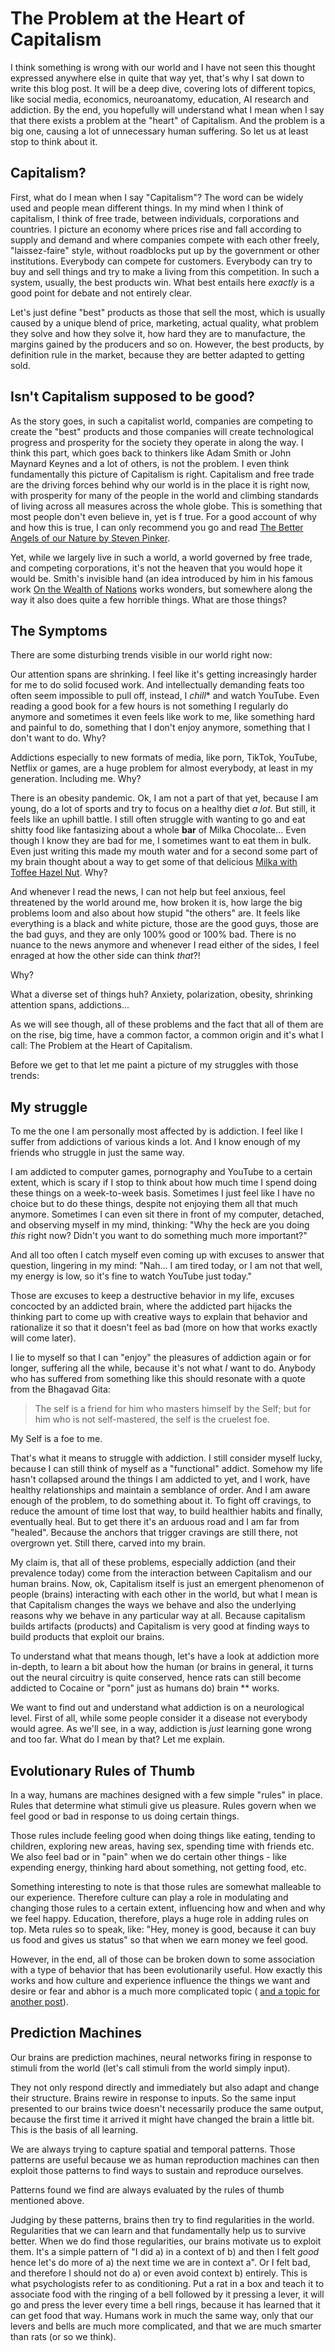 # The Problem at the Heart of Capitalism

I think something is wrong with our world and I have not seen this thought expressed anywhere else in quite that way yet, that's why I sat down to write this blog post. It will be a deep dive, covering lots of different topics, like social media, economics, neuroanatomy, education, AI research and addiction. By the end, you hopefully will understand what I mean when I say that there exists a problem at the "heart" of Capitalism. And the problem is a big one, causing a lot of unnecessary human suffering. So let us at least stop to think about it.

## Capitalism?

First, what do I mean when I say "Capitalism"? The word can be widely used and people mean different things. In my mind when I think of capitalism, I think of free trade, between individuals, corporations and countries. I picture an economy where prices rise and fall according to supply and demand and where companies compete with each other freely, "laissez-faire" style, without roadblocks put up by the government or other institutions. Everybody can compete for customers. Everybody can try to buy and sell things and try to make a living from this competition. In such a system, usually, the best products win. What best entails here *exactly* is a good point for debate and not entirely clear. 

Let's just define "best" products as those that sell the most, which is usually caused by a unique blend of price, marketing, actual quality, what problem they solve and how they solve it, how hard they are to manufacture, the margins gained by the producers and so on. However, the best products, by definition rule in the market, because they are better adapted to getting sold. 

## Isn't Capitalism supposed to be good?

As the story goes, in such a capitalist world, companies are competing to create the "best" products and those companies will create technological progress and prosperity for the society they operate in along the way. I think this part, which goes back to thinkers like Adam Smith or John Maynard Keynes and a lot of others, is not the problem. I even think fundamentally this picture of Capitalism is right. Capitalism and free trade are the driving forces behind why our world is in the place it is right now, with prosperity for many of the people in the world and climbing standards of living across all measures across the whole globe. This is something that most people don't even believe in, yet is f true. For a good account of why and how this is true, I can only recommend you go and read [The Better Angels of our Nature by Steven Pinker](/booknotes/better-angels).

Yet, while we largely live in such a world, a world governed by free trade, and competing corporations, it's not the heaven that you would hope it would be. Smith's invisible hand (an idea introduced by him in his famous work [On the Wealth of Nations](/booknotes/wealth-of-nations) works wonders, but somewhere along the way it also does quite a few horrible things. What are those things?

## The Symptoms

There are some disturbing trends visible in our world right now:

Our attention spans are shrinking. I feel like it's getting increasingly harder for me to do solid focused work. And intellectually demanding feats too often seem impossible to pull off, instead, I _chill_* and watch YouTube. Even reading a good book for a few hours is not something I regularly do anymore and sometimes it even feels like work to me, like something hard and painful to do, something that I don't enjoy anymore, something that I don't want to do. Why?

Addictions especially to new formats of media, like porn, TikTok, YouTube, Netflix or games, are a huge problem for almost everybody, at least in my generation. Including me. Why?

There is an obesity pandemic. Ok, I am not a part of that yet, because I am young, do a lot of sports and try to focus on a healthy diet *a lot*. But still, it feels like an uphill battle. I still often struggle with wanting to go and eat shitty food like fantasizing about a whole **bar** of Milka Chocolate... Even though I know they are bad for me, I sometimes want to eat them in bulk. Even just writing this made my mouth water and for a second some part of my brain thought about a way to get some of that delicious [Milka with Toffee Hazel Nut](/assets/blog/milka.jpg). Why?

And whenever I read the news, I can not help but feel anxious, feel threatened by the world around me, how broken it is, how large the big problems loom and also about how stupid "the others" are. It feels like everything is a black and white picture, those are the good guys, those are the bad guys, and they are only 100% good or 100% bad. There is no nuance to the news anymore and whenever I read either of the sides, I feel enraged at how the other side can think *that*?! 

Why?

What a diverse set of things huh? Anxiety, polarization, obesity, shrinking attention spans, addictions...

As we will see though, all of these problems and the fact that all of them are on the rise, big time, have a common factor, a common origin and it's what I call: The Problem at the Heart of Capitalism. 

Before we get to that let me paint a picture of my struggles with those trends:

## My struggle

To me the one I am personally most affected by is addiction. I feel like I suffer from addictions of various kinds a lot. And I know enough of my friends who struggle in just the same way.

I am addicted to computer games, pornography and YouTube to a certain extent, which is scary if I  stop to think about how much time I spend doing these things on a week-to-week basis. Sometimes I just feel like I have no choice but to do these things, despite not enjoying them all that much anymore. Sometimes I can even sit there in front of my computer, detached, and observing myself in my mind, thinking: "Why the heck are you doing *this* right now? Didn't you want to do something much more important?"

And all too often I catch myself even coming up with excuses to answer that question, lingering in my mind: "Nah... I am tired today, or I am not that well, my energy is low, so it's fine to watch YouTube just today."

Those are excuses to keep a destructive behavior in my life, excuses concocted by an addicted brain, where the addicted part hijacks the thinking part to come up with creative ways to explain that behavior and rationalize it so that it doesn't feel as bad (more on how that works exactly will come later). 

I lie to myself so that I can "enjoy" the pleasures of addiction again or for longer, suffering all the while, because it's not what *I*  want to do. Anybody who has suffered from something like this should resonate with a quote from the Bhagavad Gita:

> The self is a friend for him who masters himself by the Self; but for him who is not self-mastered, the self is the cruelest foe.

My Self is a foe to me. 

That's what it means to struggle with addiction. I still consider myself lucky, because I can still think of myself as a "functional" addict. Somehow my life hasn't collapsed around the things I am addicted to yet, and I work, have healthy relationships and maintain a semblance of order. And I am aware enough of the problem, to do something about it. To fight off cravings, to reduce the amount of time lost that way, to build healthier habits and finally, eventually heal. But to get there it's an arduous road and I am far from "healed". Because the anchors that trigger cravings are still there, not overgrown yet. Still there, carved into my brain.

My claim is, that all of these problems, especially addiction (and their prevalence today) come from the interaction between Capitalism and our human brains. Now, ok, Capitalism itself is just an emergent phenomenon of people (brains) interacting with each other in the world, but what I mean is that Capitalism changes the ways we behave and also the underlying reasons why we behave in any particular way at all. Because capitalism builds artifacts (products) and Capitalism is very good at finding ways to build products that exploit our brains. 

To understand what that means though, let's have a look at addiction more in-depth, to learn a bit about how the human (or brains in general, it turns out the neural circuitry is quite conserved, hence rats can still become addicted to Cocaine or "porn" just as humans do) brain ** works. 

We want to find out and understand what addiction is on a neurological level. First of all, while some people consider it a disease not everybody would agree. As we'll see, in a way, addiction is *just* learning gone wrong and too far. What do  I mean by that? Let me explain.

## Evolutionary Rules of Thumb

In a way, humans are machines designed with a few simple "rules" in place. Rules that determine what stimuli give us pleasure. Rules govern when we feel good or bad in response to us doing certain things. 

Those rules include feeling good when doing things like eating, tending to children, exploring new areas, having sex, spending time with friends etc. We also feel bad or in "pain" when we do certain other things - like expending energy, thinking hard about something, not getting food, etc. 

Something interesting to note is that those rules are somewhat malleable to our experience. Therefore culture can play a role in modulating and changing those rules to a certain extent, influencing how and when and why we feel happy. Education, therefore, plays a huge role in adding rules on top. Meta rules so to speak, like:  "Hey, money is good, because it can buy us food and gives us status" so that when we earn money we feel good.

However, in the end, all of those can be broken down to some association with a type of behavior that has been evolutionarily useful. How exactly this works and how culture and experience influence the things we want and desire or fear and abhor is a much more complicated topic ( [and a topic for another post](#TODO)).

## Prediction Machines

Our brains are prediction machines, neural networks firing in response to stimuli from the world (let's call stimuli from the world simply input). 

They not only respond directly and immediately but also adapt and change their structure. Brains rewire in response to inputs. So the same input presented to our brains twice doesn't necessarily produce the same output, because the first time it arrived it might have changed the brain a little bit. This is the basis of all learning.

We are always trying to capture spatial and temporal patterns. Those patterns are useful because we as human reproduction machines can then exploit those patterns to find ways to sustain and reproduce ourselves. 

Patterns found we find are always evaluated by the rules of thumb mentioned above. 

Judging by these patterns, brains then try to find regularities in the world. Regularities that we can learn and that fundamentally help us to survive better. When we do find those regularities, our brains motivate us to exploit them. It's a simple pattern of "I did a) in a context of b) and then I felt *good* hence let's do more of a) the next time we are in context a". Or I felt bad, and therefore I should not do a) or even avoid context b) entirely. This is what psychologists refer to as conditioning. Put a rat in a box and teach it to associate food with the ringing of a bell followed by it pressing a lever, it will go and press the lever every time a bell rings, because it has learned that it can get food that way. Humans work in much the same way, only that our levers and bells are much more complicated, and that we are much smarter than rats (or so we think). 







